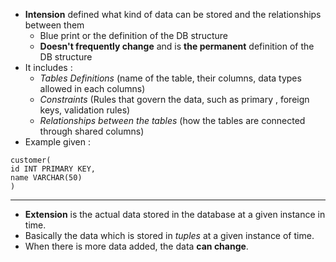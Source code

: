 - **Intension** defined what kind of data can be stored and the relationships between them
	- Blue print or the definition of the DB structure 
	- **Doesn't frequently change** and is **the permanent** definition of the DB structure 
- It includes : 
	- *Tables Definitions* (name of the table, their columns, data types allowed in each columns) 
	- *Constraints* (Rules that govern the data, such as primary , foreign keys, validation rules)
	- *Relationships between the tables* (how the tables are connected through shared columns)
- Example given : 
```
customer(
id INT PRIMARY KEY,
name VARCHAR(50)
)
```
---

- **Extension** is the actual data stored in the database at a given instance in time. 
- Basically the data which is stored in *tuples* at a given instance of time.
- When there is more data added, the data **can change**.